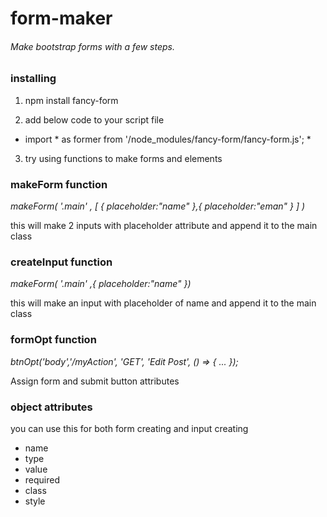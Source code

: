 # form-maker
 ###### Make bootstrap forms with a few steps.


### installing
1. npm install fancy-form


2. add below code to your script file

* import * as former from '/node_modules/fancy-form/fancy-form.js'; *

3. try using functions to make forms and elements


### makeForm function
*makeForm( '.main' , [ { placeholder:"name" },{ placeholder:"eman" } ] )*

this will make 2 inputs with placeholder attribute and append it to the main class


### createInput function
*makeForm( '.main' ,{ placeholder:"name" })*

this will make an input with placeholder of name and append it to the main class


### formOpt function
*btnOpt('body','/myAction', 'GET', 'Edit Post', () => { ... });*

Assign form and submit button attributes


### object attributes
you can use this for both form creating and input creating
* name
* type
* value
* required
* class
* style

